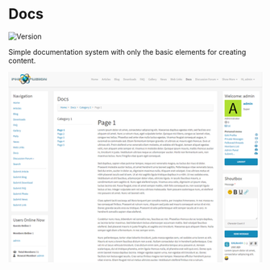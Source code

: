 # Docs

![Version](https://img.shields.io/badge/Version-1.0.1-blue.svg)

Simple documentation system with only the basic elements for creating content.

![Preview](screenshot.png)

